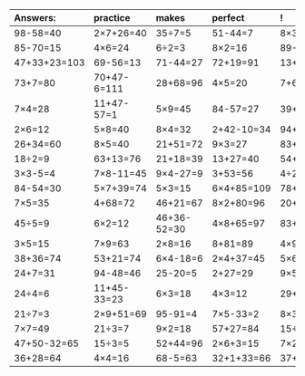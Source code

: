 | Answers: | practice | makes | perfect | ! |
| :--- | :--- | :--- | :--- | :--- |
| 98-58=40 | 2×7+26=40 | 35÷7=5 | 51-44=7 | 8×3+29=53 | 
| 85-70=15 | 4×6=24 | 6÷2=3 | 8×2=16 | 89-35=54 | 
| 47+33+23=103 | 69-56=13 | 71-44=27 | 72+19=91 | 13+34+3=50 | 
| 73+7=80 | 70+47-6=111 | 28+68=96 | 4×5=20 | 7+60+79=146 | 
| 7×4=28 | 11+47-57=1 | 5×9=45 | 84-57=27 | 39+94+9=142 | 
| 2×6=12 | 5×8=40 | 8×4=32 | 2+42-10=34 | 94+74-93=75 | 
| 26+34=60 | 8×5=40 | 21+51=72 | 9×3=27 | 83+4=87 | 
| 18÷2=9 | 63+13=76 | 21+18=39 | 13+27=40 | 54+4-45=13 | 
| 3×3-5=4 | 7×8-11=45 | 9×4-27=9 | 3+53=56 | 4÷2=2 | 
| 84-54=30 | 5×7+39=74 | 5×3=15 | 6×4+85=109 | 78+16=94 | 
| 7×5=35 | 4+68=72 | 46+21=67 | 8×2+80=96 | 20+39=59 | 
| 45÷5=9 | 6×2=12 | 46+36-52=30 | 4×8+65=97 | 83+85+58=226 | 
| 3×5=15 | 7×9=63 | 2×8=16 | 8+81=89 | 4×9=36 | 
| 38+36=74 | 53+21=74 | 6×4-18=6 | 2×4+37=45 | 5×6=30 | 
| 24+7=31 | 94-48=46 | 25-20=5 | 2+27=29 | 9×5=45 | 
| 24÷4=6 | 11+45-33=23 | 6×3=18 | 4×3=12 | 29+43=72 | 
| 21÷7=3 | 2×9+51=69 | 95-91=4 | 7×5-33=2 | 8×3=24 | 
| 7×7=49 | 21÷3=7 | 9×2=18 | 57+27=84 | 15÷5=3 | 
| 47+50-32=65 | 15÷3=5 | 52+44=96 | 2×6+3=15 | 7×2+24=38 | 
| 36+28=64 | 4×4=16 | 68-5=63 | 32+1+33=66 | 37+1-15=23 | 
